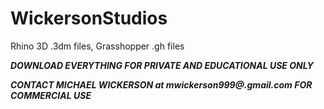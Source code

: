 # WickersonStudios
Rhino 3D .3dm files, Grasshopper .gh files

***DOWNLOAD EVERYTHING FOR PRIVATE AND EDUCATIONAL USE ONLY***

***CONTACT MICHAEL WICKERSON at mwickerson999@.gmail.com FOR COMMERCIAL USE***
